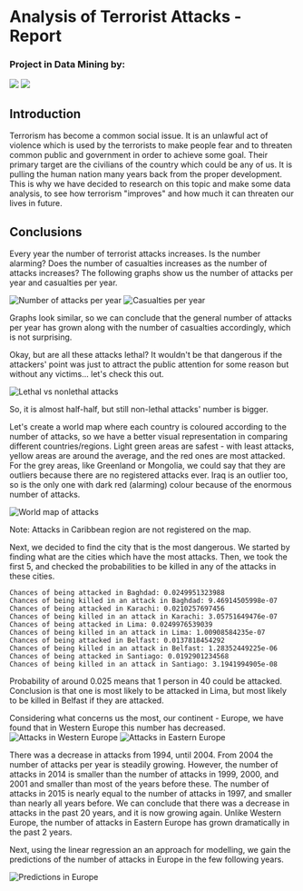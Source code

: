 # Analysis of Terrorist Attacks - Report
### Project in Data Mining by:
[![](https://avatars1.githubusercontent.com/u/8987819?v=3&s=150)](https://github.com/DajanaS "Dajana Stojchevska") [![](https://avatars0.githubusercontent.com/u/18115441?v=3&s=150)](https://github.com/mtodosovska "Marija Todosovska") <br />
## Introduction
Terrorism has become a common social issue. It is an unlawful act of violence which is used by the terrorists to make people fear and to threaten common public and government in order to achieve some goal.  Their primary target are the civilians of the country which could be any of us. It is pulling the human nation many years back from the proper development. This is why we have decided to research on this topic and make some data analysis, to see how terrorism "improves" and how much it can threaten our lives in future.
	
## Conclusions
Every year the number of terrorist attacks increases. Is the number alarming? Does the number of casualties increases as the number of attacks increases? The following graphs show us the number of attacks per year and casualties per year.
	
![Number of attacks per year](attacksPerYear.png)
![Casualties per year](casualtiesPerYear.png)	
	
Graphs look similar, so we can conclude that the general number of attacks per year has grown along with the number of casualties accordingly, which is not surprising.

Okay, but are all these attacks lethal? It wouldn't be that dangerous if the attackers' point was just to attract the public attention for some reason but without any victims... let's check this out.
	
![Lethal vs nonlethal attacks](lethal.png)

So, it is almost half-half, but still non-lethal attacks' number is bigger.

Let's create a world map where each country is coloured according to the number of attacks, so we have a better visual representation in comparing different countries/regions. 
Light green areas are safest - with least attacks, yellow areas are around the average, and the red ones are most attacked. For the grey areas, like Greenland or Mongolia, we could say that they are outliers because there are no registered attacks ever. Iraq is an outlier too, so is the only one with dark red (alarming) colour because of the enormous number of attacks.

![World map of attacks](map_attacks.jpg)

Note: Attacks in Caribbean region are not registered on the map. 

Next, we decided to find the city that is the most dangerous. We started by finding what are the cities which have the most attacks. Then, we took the first 5, and checked the probabilities to be killed in any of the attacks in these cities.

 	Chances of being attacked in Baghdad: 0.0249951323988
 	Chances of being killed in an attack in Baghdad: 9.46914505998e-07
 	Chances of being attacked in Karachi: 0.0210257697456
 	Chances of being killed in an attack in Karachi: 3.05751649476e-07
 	Chances of being attacked in Lima: 0.0249976539039
 	Chances of being killed in an attack in Lima: 1.00908584235e-07
 	Chances of being attacked in Belfast: 0.0137818454292
 	Chances of being killed in an attack in Belfast: 1.28352449225e-06
 	Chances of being attacked in Santiago: 0.0192901234568
 	Chances of being killed in an attack in Santiago: 3.1941994905e-08

Probability of around 0.025 means that 1 person in 40 could be attacked. Conclusion is that one is most likely to be attacked in Lima, but most likely to be killed in Belfast if they are attacked.

Considering what concerns us the most, our continent - Europe, we have found that in Western Europe this number has decreased.
![Attacks in Western Europe](attacks_WE.png)
![Attacks in Eastern Europe](attacks_EE.png)

There was a decrease in attacks from 1994, until 2004. From 2004 the number of attacks per year is steadily growing. However, the number of attacks in 2014 is smaller than the number of attacks in 1999, 2000, and 2001 and smaller than most of the years before these. The number of attacks in 2015 is nearly equal to the number of attacks in 1997, and smaller than nearly all years before. We can conclude that there was a decrease in attacks in the past 20 years, and it is now growing again. Unlike Western Europe, the number of attacks in Eastern Europe has grown dramatically in the past 2 years.

Next, using the linear regression an an approach for modelling, we gain the predictions of the number of attacks in Europe in the few following years.

![Predictions in Europe](prediction.png)